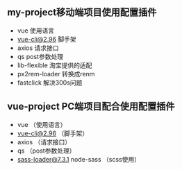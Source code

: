 ## my-project移动端项目使用配置插件
+ vue       使用语言
+ vue-cli@2.96   脚手架
+ axios          请求接口
+ qs             post参数处理
+ lib-flexible   淘宝提供的适配
+ px2rem-loader  转换成renm
+ fastclick      解决300s问题

## vue-project PC端项目配合使用配置插件
+ vue       （使用语言）
+ vue-cli@2.96   （脚手架）
+ axios          （请求接口）
+ qs             （post参数处理）
+ sass-loader@7.3.1 node-sass    （scss使用）

